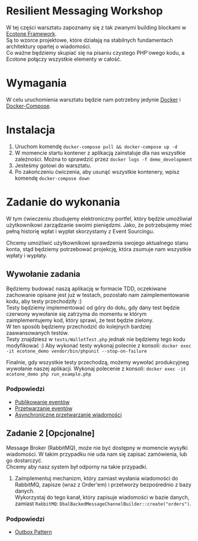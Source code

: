 # Resilient Messaging Workshop

W tej części warsztatu zapoznamy się z tak zwanymi building blockami w [Ecotone Framework](https://docs.ecotone.tech/).  
Są to wzorce projektowe, które działają na stabilnych fundamentach architektury opartej o wiadomości.  
Co ważne będziemy skupiać się na pisaniu czystego PHP'owego kodu, a Ecotone połączy wszystkie elementy w całość.

# Wymagania

W celu uruchomienia warsztatu będzie nam potrzebny jedynie [Docker](https://docs.docker.com/engine/install/) i [Docker-Compose](https://docs.docker.com/compose/install/).

# Instalacja

1. Uruchom komendę `docker-compose pull && docker-compose up -d`
2. W momencie startu kontener z aplikacją zainstaluje dla nas wszystkie zależności. Można to sprawdzić przez `docker logs -f demo_development`
3. Jesteśmy gotowi do warsztatu.
4. Po zakończeniu ćwiczenia, aby usunąć wszystkie kontenery, wpisz komendę `docker-compose down`

# Zadanie do wykonania

W tym ćwieczeniu zbudujemy elektroniczny portfel, który będzie umożliwiał użytkownikowi zarządzanie swoimi pieniędzmi.
Jako, że potrzebujemy mieć pełną historię wpłat i wypłat skorzystamy z Event Sourcingu.  

Chcemy umożliwić użytkownikowi sprawdzenia swojego aktualnego stanu konta, stąd będziemy potrzebować projekcję, która zsumuje nam wszystkie wpłaty i wypłaty.

## Wywołanie zadania

Będziemy budować naszą aplikację w formacie TDD, oczekiwane zachowanie opisane jest już w testach, pozostało nam zaimplementowanie kodu, aby testy przechodziły :)  
Testy będziemy implementować od góry do dołu, gdy dany test będzie czerwony wywołanie się zatrzyma do momentu w którym zaimplementujemy kod, który sprawi, że test będzie zielony.  
W ten sposób będziemy przechodzić do kolejnych bardziej zaawansowanych testów.  
Testy znajdziesz w `tests/WalletTest.php` jednak nie będziemy tego kodu modyfikować :)
Aby wykonać testy wykonaj polecnie z konsoli: `docker exec -it ecotone_demo vendor/bin/phpunit --stop-on-failure`

Finalnie, gdy wszystkie testy przechodzą, możemy wywołać produkcyjneg wywołanie naszej aplikacji.
Wykonaj polecenie z konsoli: `docker exec -it ecotone_demo php run_example.php`

### Podpowiedzi

- [Publikowanie eventów](https://docs.ecotone.tech/modelling/event-handling/dispatching-events#publishing)
- [Przetwarzanie eventów](https://docs.ecotone.tech/modelling/event-handling/handling-events#registering-class-based-event-handler)
- [Asynchroniczne przetwarzanie wiadomości](https://docs.ecotone.tech/modelling/asynchronous-handling#running-asynchronously)

## Zadanie 2 [Opcjonalne]

Message Broker (RabbitMQ), może nie być dostępny w momencie wysyłki wiadomości. 
W takim przypadku nie uda nam się zapisać zamówienia, lub go dostarczyć.  
Chcemy aby nasz system był odporny na takie przypadki.

1. Zaimplementuj mechanizm, który zamiast wysłania wiadomości do RabbitMQ, zapisze (wraz z Order'em) i przetworzy bezpośrednio z bazy danych.    
Wykorzystaj do tego kanał, który zapisuje wiadomości w bazie danych, zamiast `RabbitMQ`: `DbalBackedMessageChannelBuilder::create("orders")`. 

### Podpowiedzi

- [Outbox Pattern](https://docs.ecotone.tech/modelling/error-handling/outbox-pattern#dbal-message-channel)